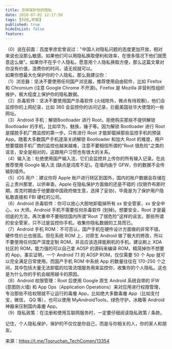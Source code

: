 ```yaml
---
title: 怎样保护你的隐私
date: 2018-07-02 12:17:50
tags: [科技,转载]
published: true
hideInList: false
feature: 
---
```

（0）说在前面：百度李彦宏曾说过："中国人对隐私问题的态度更加开放，相对来说也没那么敏感。如果他们可以用隐私换取便利和效率，在很多情况下他们就愿意这么做"。如果你不在乎个人隐私，愿意用个人隐私换取方便，那么这篇文章对你没有价值，浪费你的时间，请无视就可以。\
如果你想最大化保护你的个人隐私，那么我建议你：\
（1）浏览器：坚决不要使用任何国产浏览器，推荐使用自由软件，比如 Firefox 和 Chromium (注意 Google Chrome 不开源)。Firefox 是 Mozilla 非营利性组织维护，极大程度上保护你的隐私数据。\
（2）杀毒软件：坚决不要使用国产杀毒软件 (火绒除外，微点有待观察)，他们会监控你的上网纪录，比如 360 会监控你的访问记录，拦截美国驻华大使馆的一些网址。\
（3）Android 手机：解锁Bootloader 进行 Root，拒绝购买那些不提供解锁 Bootloader 的手机，比如华为，魅族，锤子等。因为解锁 Bootloader 进行 Root 是摆脱手机厂商监控的第一步。只有进行 Root 才能卸载掉那些监控手机的预装 App。随着大多数国产手机逐渐关闭解锁 Bootloader 和加大 Root 的难度，用户想要摆脱手机厂商的监控也越来越难，注意不要相信所谓的"Root 很危险"之类的谣言，安全是相对的，这跟用户习惯也有很大的关系。\
（4）输入法：杜绝使用国产输入法，它们会监控并上传你的所有输入记录。在此推荐使用 Google 输入法 (缺点是词库不足)。在墙内由于 GFW，你的数据不会传输到墙外。\
（5）iOS 用户：建议你将 Apple 账户进行转区到国外，国内的账户数据会存储在云上贵州那里，以供审查。Apple 在隐私保护方面做的还是不错的 (仅限乔布斯时期，库克时期由于他要跟中国政府做生意，选择了妥协)，毕竟是为了保护用户隐私敢直接和 FBI 硬杠的公司。\
（6）Android 杀毒软件：你可以放心大胆地卸载掉所有 xx 安全管家，xx 安全中心，xx 大师。Android 手机不需要任何杀毒软件 (划掉)。想要安全，Root 才是最彻底的方法。再次重申不要相信国内所谓"Root 了很危险"这样的谣言。那些所谓的安全管家，只不过是监控你手机，收集你隐私数据的工具而已。\
（7）Android 手机 ROM：不可否认，国产手机在硬件设计方面做的非常不错，硬件性价比也很高。但在系统 ROM 上，对原生 Android 做了极大的修改，所以不要使用任何国产深度定制 ROM，并且应该选择能刷机的手机，建议刷上 XDA 社区的 ROM，能力强的可以自己拿 AOSP 的源码来编译 ROM，精简掉你不想要的 App，事实证明，一个 Android 7.1 的 AOSP ROM，仅仅需要 50 个 App 就可以完全满足日常使用。而国产手机 ROM 中系统 App 的数量往往在 170-250 个之间，其中包括大量无法卸载的垃圾流氓服务用来监控你，收集你的个人隐私。这也是为什么你的手机会越用越卡的原因。\
（8）Android 权限管理：Root 后使用 Google 原生 Android 系统自带的 IFW (意图防火墙) 和 App Ops（Application Operations）来对应用进行权限管理，专治那些不给权限就不让运行的毒瘤 App，比如绝大多数毒瘤 App（比如支付宝，微信， QQ 等），也可以使用 MyAndroidTools，绿色守护，冰箱等 Android 神器来压制国内毒瘤 App。\
（9）隐私政策：在注册和使用互联网服务时，一定要仔细阅读隐私政策 / 条款。

记住，个人隐私保护，保护的不仅仅是你自己，而是与你相关的人，你的家人和朋友。

来源：https://t.me/Tooruchan_TechComen/13354